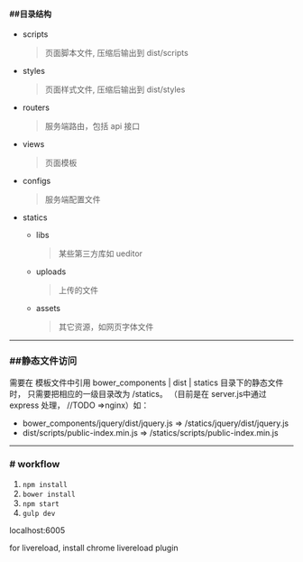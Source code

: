

#### \#\#目录结构
- scripts

    > 页面脚本文件, 压缩后输出到 dist/scripts
- styles

    > 页面样式文件, 压缩后输出到 dist/styles
- routers

    > 服务端路由，包括 api 接口
- views

    > 页面模板
- configs

    > 服务端配置文件
- statics
    - libs

        > 某些第三方库如 ueditor
    - uploads

        > 上传的文件
    - assets

        > 其它资源，如网页字体文件

---
### \#\#静态文件访问
需要在 模板文件中引用 bower_components | dist | statics 目录下的静态文件时， 只需要把相应的一级目录改为 /statics。 （目前是在 server.js中通过 express 处理， //TODO =>nginx）如：

- bower_components/jquery/dist/jquery.js  => /statics/jquery/dist/jquery.js
- dist/scripts/public-index.min.js => /statics/scripts/public-index.min.js


---

### \# workflow
1. `npm install`
2. `bower install`
3. `npm start`
4. `gulp dev`

localhost:6005

for livereload, install chrome livereload plugin
